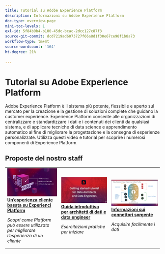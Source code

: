 ```yaml
---
title: Tutorial su Adobe Experience Platform
description: Informazioni su Adobe Experience Platform
doc-type: overview-page
mini-toc-levels: 1
exl-id: 5f84b0b4-b100-45dc-bcac-2dcc127c87f3
source-git-commit: dcd7219ad6073727f66a8d1f30e67ce98f1b8a73
workflow-type: tm+mt
source-wordcount: '164'
ht-degree: 21%

---
```


# Tutorial su Adobe Experience Platform

Adobe Experience Platform è il sistema più potente, flessibile e aperto sul mercato per la creazione e la gestione di soluzioni complete che guidano la customer experience. Experience Platform consente alle organizzazioni di centralizzare e standardizzare i dati e i contenuti dei clienti da qualsiasi sistema, e di applicare tecniche di data science e apprendimento automatico al fine di migliorare la progettazione e la consegna di esperienze personalizzate. Utilizza questi video e tutorial per scoprire i numerosi componenti di Experience Platform.

<div id="recs-overview-body-1"></div>
<div id="recs-overview-body-2"></div>
<div id="recs-overview-body-3"></div>
<div id="recs-overview-body-4"></div>
<div id="recs-overview-body-5"></div>
<div id="recs-overview-body-6"></div>

<div id="staff-picks-section">

## Proposte del nostro staff

<table style="margin-top: 0 !important">
<tr>
  <td>
    <a href="intro-to-platform/a-customer-experience-powered-by-experience-platform.md">
      <img alt="Un’esperienza del cliente basata su video di Experience Platform" src="assets/thumb_A-Customer-Experience.jpg" />
    </a>
    <div>
      <a href="intro-to-platform/a-customer-experience-powered-by-experience-platform.md">
    <strong>Un’esperienza cliente basata su Experienci Platform</strong>
    </a>
    </div>
    <p>
    <em>Scopri come Platform può essere utilizzata per migliorare l’esperienza di un cliente</em>
    <p>
  </td>
  <td>
    <a href="https://experienceleague.adobe.com/docs/platform-learn/getting-started-for-data-architects-and-data-engineers/overview.html">
      <img alt="immagine thumbnail per il tutorial 'Guida introduttiva per architetti di dati e ingegneri di dati'" src="assets/thumb_Getting_started.jpg" />
    </a>
    <div>
      <a href="https://experienceleague.adobe.com/docs/platform-learn/getting-started-for-data-architects-and-data-engineers/overview.html">
    <strong>Guida introduttiva per architetti di dati e data engineer</strong>
    </a>
    </div>
    <p>
    <em>Esercitazioni pratiche per iniziare</em>
    <p>
  </td>
  <td>
    <a href="sources/overview.md">
      <img alt="immagine miniatura del video "Informazioni sui connettori sorgente"" src="assets/thumb_Sources.png" />
    </a>
    <div>
      <a href="sources/overview.md">
    <strong>Informazioni sui connettori sorgente</strong>
    </a>
    </div>
    <p>
    <em>Acquisire facilmente i dati</em>
    <p>
  </td>
   <!--
   <td>
    <a href="data-ingestion/create-datasets-and-ingest-data.md">
      <img alt="thumbnail image for the 'Create Datasets and Ingest Data' video" src="assets/thumb_Create-Datasets-and-Ingest-Data.png" />
    </a>
    <div>
      <a href="data-ingestion/create-datasets-and-ingest-data.md">
    <strong>Create Datasets and Ingest Data</strong>
    </a>
    </div>
    <p>
    <em>Ingest your dataset.</em>
    <p>
  </td>
  <td>
    <a href="segments/create-segments.md">
      <img alt="thumbnail image for the 'Create Segments' video" src="assets/thumb_Create-Segments.png" />
    </a>
    <div>
      <a href="segments/create-segments.md">
    <strong>Create Segments</strong>
    </a>
    </div>
    <p>
    <em>Build segments based on your data.</em>
    <p>
  </td>-->
</tr>
</table>

</div>
